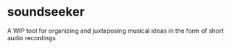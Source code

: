 # soundseeker
A WIP tool for organizing and juxtaposing musical ideas in the form of short audio recordings
